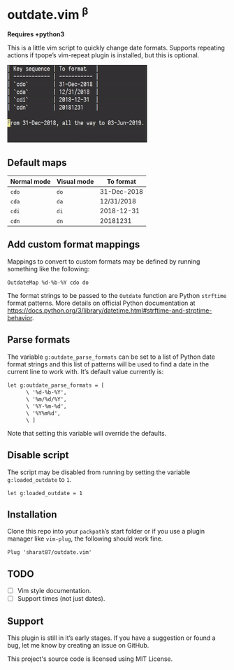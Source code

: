 # outdate.vim <sup>&beta;</sup>

**Requires +python3**

This is a little vim script to quickly change date formats. Supports repeating actions if tpope’s
vim-repeat plugin is installed, but this is optional.

![Demo GIF](demo.gif)

## Default maps

| Normal mode | Visual mode | To format   |
| ----------- | ----------- | ----------- |
| `cdo`       | `do`        | 31-Dec-2018 |
| `cda`       | `da`        | 12/31/2018  |
| `cdi`       | `di`        | 2018-12-31  |
| `cdn`       | `dn`        | 20181231    |

## Add custom format mappings

Mappings to convert to custom formats may be defined by running something like the following:

```vim
OutdateMap %d-%b-%Y cdo do
```

The format strings to be passed to the `Outdate` function are Python `strftime` format patterns. More
details on official Python documentation at
<https://docs.python.org/3/library/datetime.html#strftime-and-strptime-behavior>.

## Parse formats

The variable `g:outdate_parse_formats` can be set to a list of Python date format strings and this
list of patterns will be used to find a date in the current line to work with. It’s default value
currently is:

```vim
let g:outdate_parse_formats = [
      \ '%d-%b-%Y',
      \ '%m/%d/%Y',
      \ '%Y-%m-%d',
      \ '%Y%m%d',
      \ ]
```

Note that setting this variable will override the defaults.

## Disable script

The script may be disabled from running by setting the variable `g:loaded_outdate` to `1`.

```vim
let g:loaded_outdate = 1
```

## Installation

Clone this repo into your `packpath`’s start folder or if you use a plugin manager like `vim-plug`,
the following should work fine.

```vim
Plug 'sharat87/outdate.vim'
```

## TODO

- [ ] Vim style documentation.
- [ ] Support times (not just dates).

## Support

This plugin is still in it’s early stages. If you have a suggestion or found a bug, let me know by
creating an issue on GitHub.

This project's source code is licensed using MIT License.
